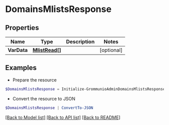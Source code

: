 # DomainsMlistsResponse
## Properties

Name | Type | Description | Notes
------------ | ------------- | ------------- | -------------
**VarData** | [**MlistRead[]**](MlistRead.md) |  | [optional] 

## Examples

- Prepare the resource
```powershell
$DomainsMlistsResponse = Initialize-GrommunioAdminDomainsMlistsResponse  -VarData null
```

- Convert the resource to JSON
```powershell
$DomainsMlistsResponse | ConvertTo-JSON
```

[[Back to Model list]](../README.md#documentation-for-models) [[Back to API list]](../README.md#documentation-for-api-endpoints) [[Back to README]](../README.md)

